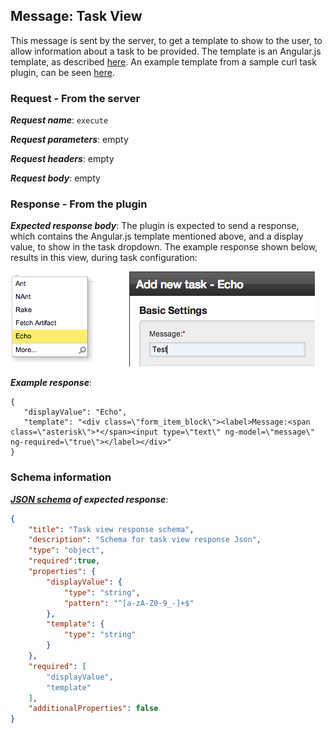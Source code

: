 ## Message: Task View

This message is sent by the server, to get a template to show to the user, to allow information about a task to be
provided. The template is an Angular.js template, as described [here](../../angular_js_templates_in_go_plugins.md). An
example template from a sample curl task plugin, can be seen
[here](https://github.com/gocd/sample-plugins/blob/master/curl-plugin/resources/views/task.template.html).

### Request - From the server

***Request name***: ```execute```

***Request parameters***: empty

***Request headers***: empty

***Request body***: empty

### Response - From the plugin

***Expected response body***: The plugin is expected to send a response, which contains the Angular.js template
mentioned above, and a display value, to show in the task dropdown. The example response shown below, results in this
view, during task configuration:

![Example task configuration UI](../../../images/EchoTask.png)

***Example response***:

```{json}
{
   "displayValue": "Echo",
   "template": "<div class=\"form_item_block\"><label>Message:<span class=\"asterisk\">*</span><input type=\"text\" ng-model=\"message\" ng-required=\"true\"></label></div>"
}
```

### Schema information

***[JSON schema](http://json-schema.org) of expected response***:
```json
{
    "title": "Task view response schema",
    "description": "Schema for task view response Json",
    "type": "object",
    "required":true,
    "properties": {
        "displayValue": {
            "type": "string",
            "pattern": "^[a-zA-Z0-9_-]+$"
        },
        "template": {
            "type": "string"
        }
    },
    "required": [
        "displayValue",
        "template"
    ],
    "additionalProperties": false
}
```
